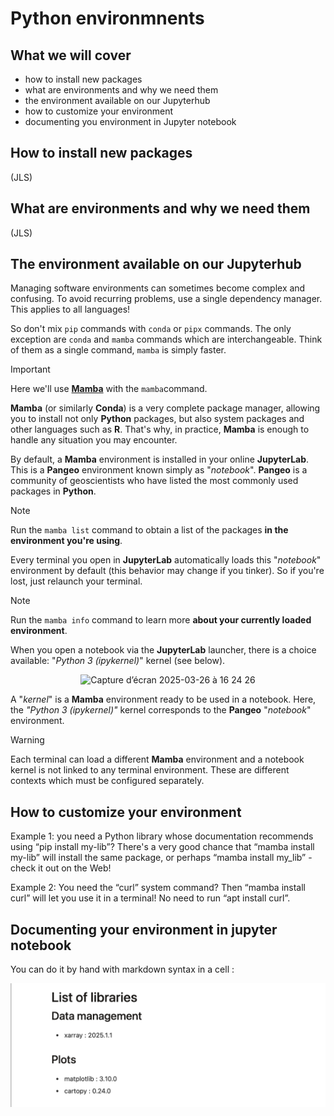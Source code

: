 # Python environmnents 

## What we will cover 
 - how to install new packages 
 - what are environments and why we need them
 - the environment available on our Jupyterhub
 - how to customize your environment
 - documenting you environment in Jupyter notebook

## How to install new packages 
(JLS)

## What are environments and why we need them
(JLS)

## The environment available on our Jupyterhub
Managing software environments can sometimes become complex and confusing. To avoid recurring problems, use a single dependency manager. This applies to all languages!

So don't mix `pip` commands with `conda` or `pipx` commands. The only exception are `conda` and `mamba` commands which are interchangeable. Think of them as a single command, `mamba` is simply faster.

> [!IMPORTANT]
> Here we'll use [**Mamba**](https://mamba.readthedocs.io) with the `mamba`command. 

**Mamba** (or similarly **Conda**) is a very complete package manager, allowing you to install not only **Python** packages, but also system packages and other languages such as **R**. That's why, in practice, **Mamba** is enough to handle any situation you may encounter.

By default, a **Mamba** environment is installed in your online **JupyterLab**. This is a **Pangeo** environment known simply as "_notebook_". **Pangeo** is a community of geoscientists who have listed the most commonly used packages in **Python**.

> [!NOTE]
> Run the `mamba list` command to obtain a list of the packages **in the environment you're using**.

Every terminal you open in **JupyterLab** automatically loads this "_notebook_" environment by default (this behavior may change if you tinker). So if you're lost, just relaunch your terminal.

> [!NOTE]
> Run the `mamba info` command to learn more **about your currently loaded environment**.

When you open a notebook via the **JupyterLab** launcher, there is a choice available: "_Python 3 (ipykernel)_" kernel (see below).

<p align=center><img width="127" alt="Capture d’écran 2025-03-26 à 16 24 26" src="https://github.com/user-attachments/assets/1e7e4fb0-03eb-4def-a972-55fae9918d0d" /></p>

A "_kernel_" is a **Mamba** environment ready to be used in a notebook. Here, the _"Python 3 (ipykernel)"_ kernel corresponds to the **Pangeo** "_notebook_" environment.

> [!WARNING]
> Each terminal can load a different **Mamba** environment and a notebook kernel is not linked to any terminal environment. These are different contexts which must be configured separately.

## How to customize your environment

Example 1: you need a Python library whose documentation recommends using “pip install my-lib”? There's a very good chance that “mamba install my-lib” will install the same package, or perhaps “mamba install my_lib” - check it out on the Web!

Example 2: You need the “curl” system command? Then “mamba install curl” will let you use it in a terminal! No need to run “apt install curl”.

## Documenting your environment in jupyter notebook

You can do it by hand with markdown syntax in a cell :

<p align=center><img width="800" alt="markdown" src="pics/markdown.png" /></p>



